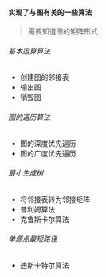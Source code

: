 #### 实现了与图有关的一些算法
> 需要知道图的矩阵形式
###### 基本运算算法
- 创建图的邻接表
- 输出图
- 销毁图
###### 图的遍历算法
- 图的深度优先遍历
- 图的广度优先遍历
###### 最小生成树
- 将邻接表转为邻接矩阵
- 普利姆算法
- 克鲁斯卡尔算法
###### 单源点最短路径
- 迪斯卡特尔算法
